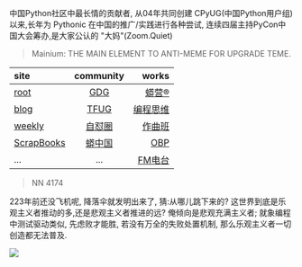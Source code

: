 中国Python社区中最长情的贡献者, 从04年共同创建 CPyUG(中国Python用户组)以来,长年为 Pythonic 在中国的推广/实践进行各种尝试, 连续四届主持PyCon中国大会筹办,是大家公认的 "大妈"(Zoom.Quiet)

> Mainium: THE MAIN ELEMENT TO ANTI-MEME FOR UPGRADE TEME.

| site | community | works |
| :-----| :----: | ----: |
| [root](http://zoomquiet.io/) | [GDG](https://blog.zhgdg.org/) | [蟒营®](https://doc.101.camp/) |
| [blog](https://blog.zoomquiet.io/pages/zoomquiet.html) | [TFUG](http://zh.tfug.world/) | [编程思维](https://py.101.camp/) |
| [weekly](http://weekly.pychina.org/) | [自怼圈](https://du.101.camp/) | [作曲班](https://mu.101.camp/) |
| [ScrapBooks](https://zoomquiet.io/collection.html) | [蟒中国](https://pychina.org/) | [OBP](https://zoomquiet.io/obp/index.html) |
| ... | ... | [FM电台](https://fm.101.camp/) |


> NN 4174

223年前还没飞机呢,
降落伞就发明出来了,
猜:从哪儿跳下来的?
这世界到底是乐观主义者推动的多,还是悲观主义者推进的远?
俺倾向是悲观充满主义者;
就象编程中测试驱动类似,
先虑败才能胜,
若没有万全的失败处置机制,
那么乐观主义者一切创造都无法普及.


![](http://ydlj.zoomquiet.top/ipic/2020-10-22-zq42-today-card-2010.022.jpeg)
